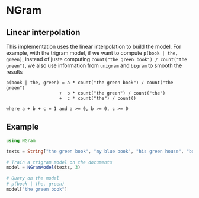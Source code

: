 # NGram

## Linear interpolation

This implementation uses the linear interpolation to build the model. For example, with the trigram model, if we want to compute `p(book | the, green)`, instead of juste computing `count("the green book") / count("the green")`, we also use information from `unigram` and `bigram` to smooth the results

```
p(book | the, green) = a * count("the green book") / count("the green")
                    +  b * count("the green") / count("the")
                    +  c * count("the") / count()

where a + b + c = 1 and a >= 0, b >= 0, c >= 0
```

## Example

```julia
using NGram

texts = String["the green book", "my blue book", "his green house", "book"]

# Train a trigram model on the documents
model = NGramModel(texts, 3)

# Query on the model
# p(book | the, green)
model["the green book"]
```
